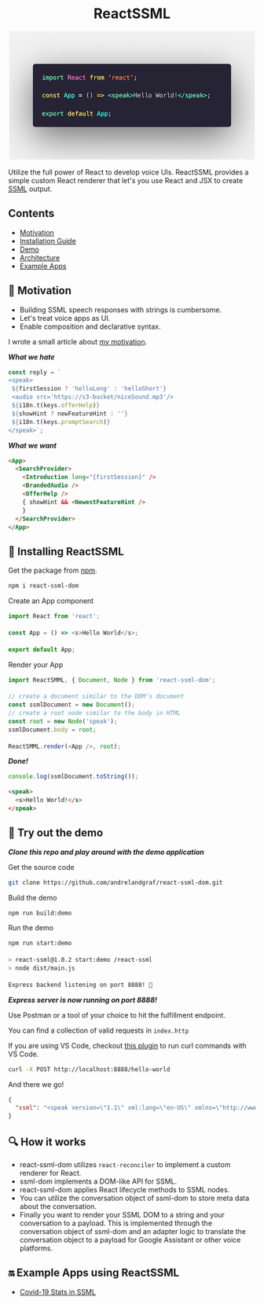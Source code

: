 <h1 align="center">
  ReactSSML
</h1>
<div align="center">
  <img src="code.png" alt="Hello World SSML" />
</div>

Utilize the full power of React to develop voice UIs. ReactSSML provides a simple custom React renderer that let's you use React and JSX to create [SSML](https://www.w3.org/TR/speech-synthesis11/) output.

## Contents

- [Motivation](#-motivation)
- [Installation Guide](#-installing-reactssml)
- [Demo](#-try-out-the-demo)
- [Architecture](#-how-it-works)
- [Example Apps](#-example-apps-using-reactssml)

## 🌟 Motivation

- Building SSML speech responses with strings is cumbersome.
- Let's treat voice apps as UI.
- Enable composition and declarative syntax.

I wrote a small article about [my motivation](https://medium.com/@andre.timo.landgraf/a-react-renderer-for-ssml-91cdd1d66b3e).

**_What we hate_**

```javascript
const reply = `
<speak>
 ${firstSession ? 'helloLong' : 'helloShort'}
 <audio src='https://s3-bucket/niceSound.mp3'/>
 ${i18n.t(keys.offerHelp)}
 ${showHint ? newFeatureHint : ''}
 ${i18n.t(keys.promptSearch)}
</speak>`;
```

**_What we want_**

```html
<App>
  <SearchProvider>
    <Introduction long="{firstSession}" />
    <BrandedAudio />
    <OfferHelp />
    { showHint && <NewestFeatureHint />
    }
  </SearchProvider>
</App>
```

## 🚀 Installing ReactSSML

Get the package from [npm](https://www.npmjs.com/package/react-ssml-dom).

```bash
npm i react-ssml-dom
```

Create an App component

```javascript
import React from 'react';

const App = () => <s>Hello World</s>;

export default App;
```

Render your App

```javascript
import ReactSMML, { Document, Node } from 'react-ssml-dom';

// create a document similar to the DOM's document
const ssmlDocument = new Document();
// create a root node similar to the body in HTML
const root = new Node('speak');
ssmlDocument.body = root;

ReactSMML.render(<App />, root);
```

**_Done!_**

```javascript
console.log(ssmlDocument.toString());
```

```html
<speak>
  <s>Hello World!</s>
</speak>
```

## 🌟 Try out the demo

**_Clone this repo and play around with the demo application_**

Get the source code

```bash
git clone https://github.com/andrelandgraf/react-ssml-dom.git
```

Build the demo

```bash
npm run build:demo
```

Run the demo

```bash
npm run start:demo

> react-ssml@1.0.2 start:demo /react-ssml
> node dist/main.js

Express backend listening on port 8888! 🚀
```

**_Express server is now running on port 8888!_**

Use Postman or a tool of your choice to hit the fulfillment endpoint.

You can find a collection of valid requests in `index.http`

If you are using VS Code, checkout [this plugin](https://marketplace.visualstudio.com/items?itemName=humao.rest-client) to run curl commands with VS Code.

```bash
curl -X POST http://localhost:8888/hello-world
```

And there we go!

```json
{
  "ssml": "<speak version=\"1.1\" xml:lang=\"en-US\" xmlns=\"http://www.w3.org/2001/10/synthesis\">Hello World!</speak>"
}
```

## 🔍 How it works

- react-ssml-dom utilizes `react-reconciler` to implement a custom renderer for React.
- ssml-dom implements a DOM-like API for SSML.
- react-ssml-dom applies React lifecycle methods to SSML nodes.
- You can utilize the conversation object of ssml-dom to store meta data about the conversation.
- Finally you want to render your SSML DOM to a string and your conversation to a payload. This is implemented through the conversation object of ssml-dom and an adapter logic to translate the conversation object to a payload for Google Assistant or other voice platforms.

## 🔛 Example Apps using ReactSSML

- [Covid-19 Stats in SSML](https://github.com/andrelandgraf/covid-stats-ssml)
